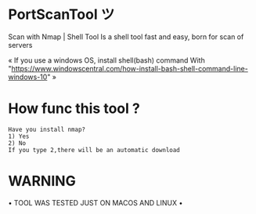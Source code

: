 # PortScanTool ツ

Scan with Nmap | Shell Tool
Is a shell tool fast and easy, born for scan of servers

« If you use a windows OS, install shell(bash) command 
With "https://www.windowscentral.com/how-install-bash-shell-command-line-windows-10" »

# How func this tool ?

```
Have you install nmap?
1) Yes
2) No
If you type 2,there will be an automatic download
```

# WARNING 

• TOOL WAS TESTED JUST ON MACOS AND LINUX •
